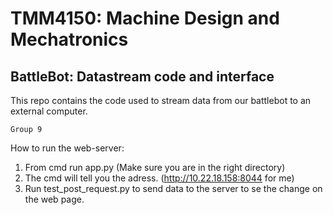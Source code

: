 # TMM4150: Machine Design and Mechatronics
## BattleBot: Datastream code and interface
This repo contains the code used to stream data from our battlebot to an external computer.



``Group 9``

How to run the web-server:
1. From cmd run app.py (Make sure you are in the right directory)
2. The cmd will tell you the adress. (http://10.22.18.158:8044 for me)
3. Run test_post_request.py to send data to the server to se the change on the web page.